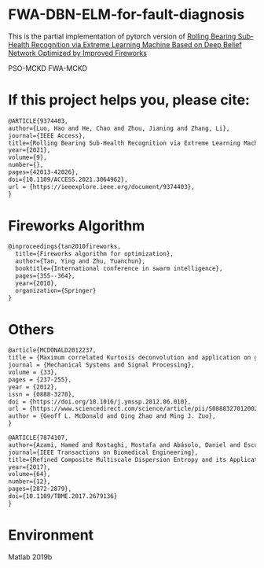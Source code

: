 # FWA-DBN-ELM-for-fault-diagnosis
This is the partial implementation of pytorch version of  [Rolling Bearing Sub-Health Recognition via Extreme Learning Machine Based on Deep Belief Network Optimized by Improved Fireworks](https://ieeexplore.ieee.org/document/9374403)

PSO-MCKD
FWA-MCKD

# If this project helps you, please cite:

```html
@ARTICLE{9374403,  
author={Luo, Hao and He, Chao and Zhou, Jianing and Zhang, Li},  
journal={IEEE Access},  
title={Rolling Bearing Sub-Health Recognition via Extreme Learning Machine Based on Deep Belief Network Optimized by Improved Fireworks},  
year={2021},  
volume={9},  
number={},  
pages={42013-42026},  
doi={10.1109/ACCESS.2021.3064962},  
url = {https://ieeexplore.ieee.org/document/9374403},  
}
```
# Fireworks Algorithm
```html
@inproceedings{tan2010fireworks,
  title={Fireworks algorithm for optimization},
  author={Tan, Ying and Zhu, Yuanchun},
  booktitle={International conference in swarm intelligence},
  pages={355--364},
  year={2010},
  organization={Springer}
}  
```
# Others
```html
@article{MCDONALD2012237,  
title = {Maximum correlated Kurtosis deconvolution and application on gear tooth chip fault detection},  
journal = {Mechanical Systems and Signal Processing},  
volume = {33},  
pages = {237-255},  
year = {2012},  
issn = {0888-3270},  
doi = {https://doi.org/10.1016/j.ymssp.2012.06.010},  
url = {https://www.sciencedirect.com/science/article/pii/S0888327012002452},  
author = {Geoff L. McDonald and Qing Zhao and Ming J. Zuo},  
}
```
```html
@ARTICLE{7874107,  
author={Azami, Hamed and Rostaghi, Mostafa and Abásolo, Daniel and Escudero, Javier},  
journal={IEEE Transactions on Biomedical Engineering},   
title={Refined Composite Multiscale Dispersion Entropy and its Application to Biomedical Signals},   
year={2017},  
volume={64},  
number={12},  
pages={2872-2879},  
doi={10.1109/TBME.2017.2679136}  
}
```
# Environment
Matlab 2019b
